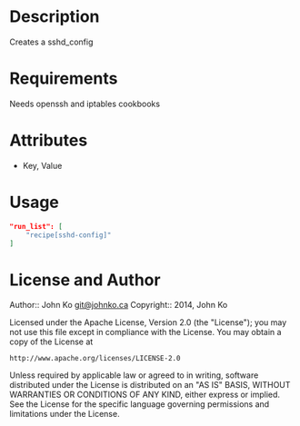 Description
===========

Creates a sshd_config

Requirements
============

Needs openssh and iptables cookbooks

Attributes
==========

* Key, Value

Usage
=====

```json
"run_list": [
    "recipe[sshd-config]"
]
```

License and Author
==================

Author:: John Ko <git@johnko.ca>
Copyright:: 2014, John Ko

Licensed under the Apache License, Version 2.0 (the "License");
you may not use this file except in compliance with the License.
You may obtain a copy of the License at

    http://www.apache.org/licenses/LICENSE-2.0

Unless required by applicable law or agreed to in writing, software
distributed under the License is distributed on an "AS IS" BASIS,
WITHOUT WARRANTIES OR CONDITIONS OF ANY KIND, either express or implied.
See the License for the specific language governing permissions and
limitations under the License.
